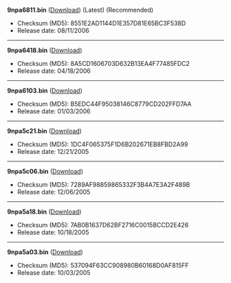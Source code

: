 **9npa6811.bin** ([Download](6811%20(Latest)/9npa6811.bin)) (Latest) (Recommended)
* Checksum (MD5): 8551E2AD1144D1E357D81E65BC3F538D
* Release date: 08/11/2006
***
**9npa6418.bin** ([Download](6418/9npa6418.bin))
* Checksum (MD5): 8A5CD1606703D632B13EA4F77485FDC2
* Release date: 04/18/2006
***
**9npa6103.bin** ([Download](6103/9npa6103.bin))
* Checksum (MD5): B5EDC44F95038146C8779CD202FFD7AA
* Release date: 01/03/2006
***
**9npa5c21.bin** ([Download](5c21/9npa5c21.bin))
* Checksum (MD5): 1DC4F065375F1D6B202671EB8FBD2A99
* Release date: 12/21/2005
***
**9npa5c06.bin** ([Download](5c06/9npa5c06.bin))
* Checksum (MD5): 7289AF98859865332F3B4A7E3A2F489B
* Release date: 12/06/2005
***
**9npa5a18.bin** ([Download](5a18/9npa5a18.bin))
* Checksum (MD5): 7AB0B1637D62BF2716C0015BCCD2E426
* Release date: 10/18/2005
***
**9npa5a03.bin** ([Download](5a03/9npa5a03.bin))
* Checksum (MD5): 537094F63CC908980B60168D0AF815FF
* Release date: 10/03/2005